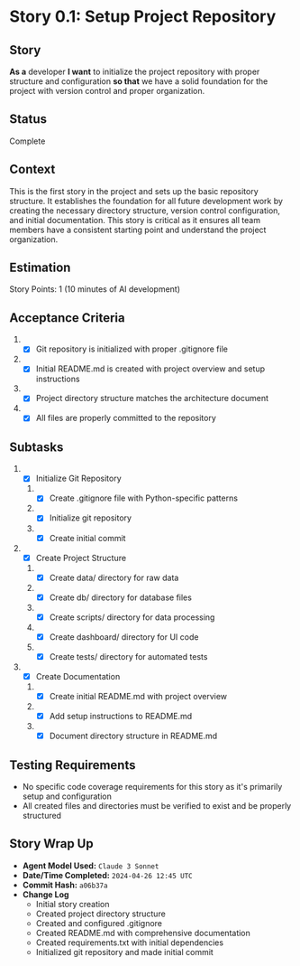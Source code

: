 # Story 0.1: Setup Project Repository

## Story

**As a** developer
**I want** to initialize the project repository with proper structure and configuration
**so that** we have a solid foundation for the project with version control and proper organization.

## Status

Complete

## Context

This is the first story in the project and sets up the basic repository structure. It establishes the foundation for all future development work by creating the necessary directory structure, version control configuration, and initial documentation. This story is critical as it ensures all team members have a consistent starting point and understand the project organization.

## Estimation

Story Points: 1 (10 minutes of AI development)

## Acceptance Criteria

1. - [x] Git repository is initialized with proper .gitignore file
2. - [x] Initial README.md is created with project overview and setup instructions
3. - [x] Project directory structure matches the architecture document
4. - [x] All files are properly committed to the repository

## Subtasks

1. - [x] Initialize Git Repository
   1. - [x] Create .gitignore file with Python-specific patterns
   2. - [x] Initialize git repository
   3. - [x] Create initial commit
2. - [x] Create Project Structure
   1. - [x] Create data/ directory for raw data
   2. - [x] Create db/ directory for database files
   3. - [x] Create scripts/ directory for data processing
   4. - [x] Create dashboard/ directory for UI code
   5. - [x] Create tests/ directory for automated tests
3. - [x] Create Documentation
   1. - [x] Create initial README.md with project overview
   2. - [x] Add setup instructions to README.md
   3. - [x] Document directory structure in README.md

## Testing Requirements

- No specific code coverage requirements for this story as it's primarily setup and configuration
- All created files and directories must be verified to exist and be properly structured

## Story Wrap Up

- **Agent Model Used:** `Claude 3 Sonnet`
- **Date/Time Completed:** `2024-04-26 12:45 UTC`
- **Commit Hash:** `a06b37a`
- **Change Log**
  - Initial story creation
  - Created project directory structure
  - Created and configured .gitignore
  - Created README.md with comprehensive documentation
  - Created requirements.txt with initial dependencies
  - Initialized git repository and made initial commit 